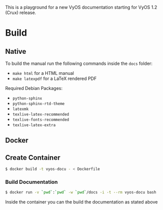 This is a playground for a new VyOS documentation starting for VyOS 1.2 (Crux)
release.

# Build

## Native

To build the manual run the following commands inside the `docs` folder:

* `make html` for a HTML manual
* `make latexpdf` for a LaTeX rendered PDF

Required Debian Packages:
* `python-sphinx`
* `python-sphinx-rtd-theme`
* `latexmk`
* `texlive-latex-recommended`
* `texlive-fonts-recommended`
* `texlive-latex-extra`

## Docker

## Create Container

```bash
$ docker build -t vyos-docu - < Dockerfile
```

### Build Documentation

```bash
$ docker run -v `pwd`:`pwd` -w `pwd`/docs -i -t --rm vyos-docu bash
```

Inside the container you can the build the documentation as stated above
